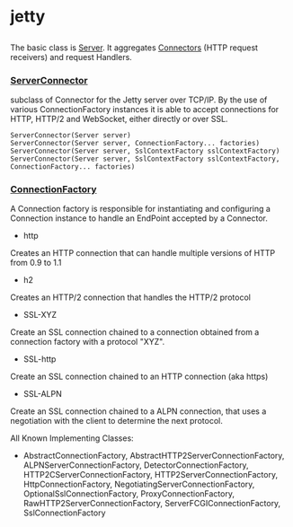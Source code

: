 # jetty

## 
The basic class is [Server](https://www.eclipse.org/jetty/javadoc/current/org/eclipse/jetty/server/Server.html). 
It aggregates [Connectors](https://www.eclipse.org/jetty/javadoc/current/org/eclipse/jetty/server/Connector.html) (HTTP request receivers) and request Handlers. 

### [ServerConnector](https://www.eclipse.org/jetty/javadoc/current/org/eclipse/jetty/server/ServerConnector.html)
subclass of Connector for the Jetty server over TCP/IP. By the use of various ConnectionFactory instances it is 
able to accept connections for HTTP, HTTP/2 and WebSocket, either directly or over SSL.
```
ServerConnector(Server server)
ServerConnector(Server server, ConnectionFactory... factories)	
ServerConnector(Server server, SslContextFactory sslContextFactory)	
ServerConnector(Server server, SslContextFactory sslContextFactory, ConnectionFactory... factories)
```

### [ConnectionFactory](https://www.eclipse.org/jetty/javadoc/current/org/eclipse/jetty/server/ConnectionFactory.html)
A Connection factory is responsible for instantiating and configuring a Connection instance to handle an EndPoint accepted by a Connector.
- http

Creates an HTTP connection that can handle multiple versions of HTTP from 0.9 to 1.1
- h2

Creates an HTTP/2 connection that handles the HTTP/2 protocol
- SSL-XYZ

Create an SSL connection chained to a connection obtained from a connection factory with a protocol "XYZ".
- SSL-http

Create an SSL connection chained to an HTTP connection (aka https)
- SSL-ALPN

Create an SSL connection chained to a ALPN connection, that uses a negotiation with the client to determine the next protocol.

All Known Implementing Classes:
- AbstractConnectionFactory, AbstractHTTP2ServerConnectionFactory, ALPNServerConnectionFactory, DetectorConnectionFactory, 
HTTP2CServerConnectionFactory, HTTP2ServerConnectionFactory, HttpConnectionFactory, NegotiatingServerConnectionFactory, 
OptionalSslConnectionFactory, ProxyConnectionFactory, RawHTTP2ServerConnectionFactory, ServerFCGIConnectionFactory, SslConnectionFactory

